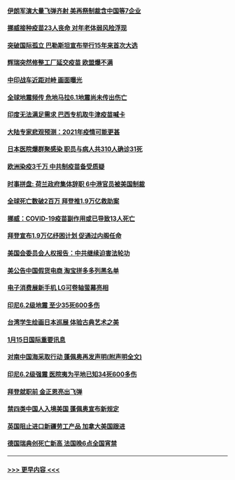 #### [伊朗军演大量飞弹齐射 美再祭制裁含中国等7企业](../pages/prog202/a103033482.md?t=01162201) 
#### [挪威接种疫苗23人丧命 对年老体弱风险浮现](../pages/prog202/a103033461.md?t=01162201) 
#### [突破国际孤立 巴勒斯坦宣布举行15年来首次大选](../pages/prog202/a103033395.md?t=01162201) 
#### [辉瑞突然修整工厂延交疫苗 欧盟爆不满](../pages/prog202/a103033337.md?t=01162201) 
#### [中印战车近距对峙 画面曝光](../pages/prog202/a103033328.md?t=01162201) 
#### [全球地震频传 危地马拉6.1地震尚未传出伤亡](../pages/prog202/a103033260.md?t=01162201) 
#### [印度无法满足需求 巴西专机取牛津疫苗喊卡](../pages/prog202/a103033246.md?t=01162201) 
#### [大陆专家悲观预测：2021年疫情可能更甚](../pages/prog202/a103033186.md?t=01162201) 
#### [日本医院爆群聚感染 职员与病人共310人确诊31死](../pages/prog202/a103033200.md?t=01162201) 
#### [欧洲染疫3千万 中共制疫苗备受质疑](../pages/prog202/a103032868.md?t=01162201) 
#### [时事拼盘: 荷兰政府集体辞职 6中港官员被美国制裁](../pages/prog202/a103033063.md?t=01162201) 
#### [全球死亡数破2百万 拜登推1.9万亿救助案](../pages/prog202/a103033050.md?t=01162201) 
#### [挪威：COVID-19疫苗副作用或已导致13人死亡](../pages/prog202/a103032989.md?t=01162201) 
#### [拜登宣布1.9万亿纾困计划 促通过内阁任命](../pages/prog202/a103032902.md?t=01162201) 
#### [美国会委员会人权报告：中共继续迫害法轮功](../pages/prog202/a103032900.md?t=01162201) 
#### [美公告中国假货电商 淘宝拼多多列黑名单](../pages/prog202/a103032892.md?t=01162201) 
#### [电子消费展新手机 LG可卷轴萤幕亮相](../pages/prog202/a103032862.md?t=01162201) 
#### [印尼6.2级地震 至少35死600多伤](../pages/prog202/a103032858.md?t=01162201) 
#### [台湾学生绘画日本巡展 体验古典艺术之美](../pages/prog202/a103032810.md?t=01162201) 
#### [1月15日国际重要讯息](../pages/prog202/a103032706.md?t=01162201) 
#### [对南中国海采取行动 蓬佩奥再发声明(附声明全文)](../pages/prog202/a103032622.md?t=01162201) 
#### [印尼6.2级强震 医院夷为平地已知34死600多伤](../pages/prog202/a103032580.md?t=01162201) 
#### [拜登就职前 金正恩亮出飞弹](../pages/prog202/a103032472.md?t=01162201) 
#### [禁四类中国人入境美国 蓬佩奥宣布新规定](../pages/prog202/a103032438.md?t=01162201) 
#### [英国阻止进口新疆劳工产品 加拿大美国跟进](../pages/prog202/a103032303.md?t=01162201) 
#### [德国瑞典创死亡新高 法国晚6点全国宵禁](../pages/prog202/a103032350.md?t=01162201) 

----
#### [ >>> 更早内容 <<< ](../indexes/prog202-earlier.md)
